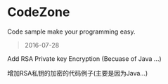 # CodeZone
Code sample make your programming easy.

>2016-07-28

Add RSA Private key Encryption (Becuase of Java ...)

增加RSA私钥的加密的代码例子(主要是因为Java...)
  

